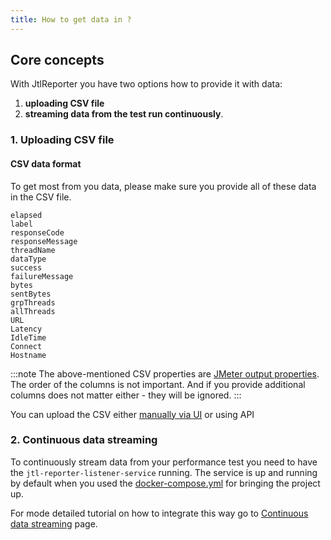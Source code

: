 ```yaml
---
title: How to get data in ?
---
```


## Core concepts

With JtlReporter you have two options how to provide it with data:
1. **uploading CSV file**
2. **streaming data from the test run continuously**.

### 1. Uploading CSV file
#### CSV data format

To get most from you data, please make sure you provide all of these data in the CSV file.

```
elapsed
label
responseCode
responseMessage
threadName
dataType
success
failureMessage
bytes
sentBytes
grpThreads
allThreads
URL
Latency
IdleTime
Connect
Hostname
```

:::note
The above-mentioned CSV properties are [JMeter output properties](https://jmeter.apache.org/usermanual/listeners.html#csvlogformat). The order of the columns is not important. And if you provide additional columns does not matter either - they will be ignored.
:::

You can upload the CSV either [manually via UI](/docs/guides/manual-data-upload) or using API


### 2. Continuous data streaming

To continuously stream data from your performance test you need to have the `jtl-reporter-listener-service` running. The service is up and running by default when you used the [docker-compose.yml](https://github.com/ludeknovy/jtl-reporter/blob/master/docker-compose.yml) for bringing the project up.

For mode detailed tutorial on how to integrate this way go to [Continuous data streaming](/docs/integrations/samples-streaming) page.

